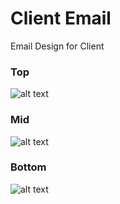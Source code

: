 # Client Email

Email Design for Client

### Top

![alt text](https://github.com/internetsdeveloper/email/placeholder-images/Screenshot.png")

### Mid

![alt text](https://github.com/internetsdeveloper/email/placeholder-images/Screenshot1.png")

### Bottom

![alt text](https://github.com/internetsdeveloper/email/placeholder-images/Screenshot2.png")